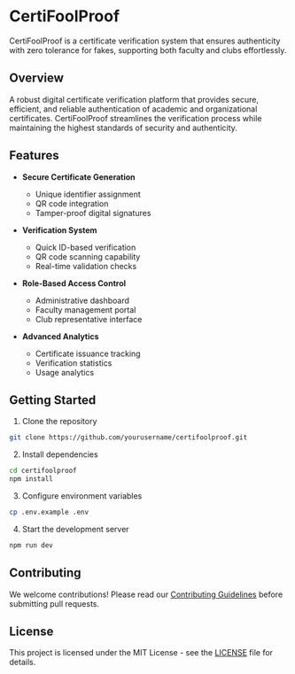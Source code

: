 # CertiFoolProof

CertiFoolProof is a certificate verification system that ensures authenticity with zero tolerance for fakes, supporting both faculty and clubs effortlessly.

## Overview

A robust digital certificate verification platform that provides secure, efficient, and reliable authentication of academic and organizational certificates. CertiFoolProof streamlines the verification process while maintaining the highest standards of security and authenticity.

## Features

- **Secure Certificate Generation**
  - Unique identifier assignment
  - QR code integration
  - Tamper-proof digital signatures

- **Verification System**
  - Quick ID-based verification
  - QR code scanning capability
  - Real-time validation checks

- **Role-Based Access Control**
  - Administrative dashboard
  - Faculty management portal
  - Club representative interface

- **Advanced Analytics**
  - Certificate issuance tracking
  - Verification statistics
  - Usage analytics

## Getting Started

1. Clone the repository

```bash
git clone https://github.com/yourusername/certifoolproof.git
```

2. Install dependencies

```bash
cd certifoolproof
npm install
```
3. Configure environment variables

```bash
cp .env.example .env
```

4. Start the development server

```bash
npm run dev
```

## Contributing

We welcome contributions! Please read our [Contributing Guidelines](CONTRIBUTING.md) before submitting pull requests.

## License

This project is licensed under the MIT License - see the [LICENSE](LICENSE) file for details.